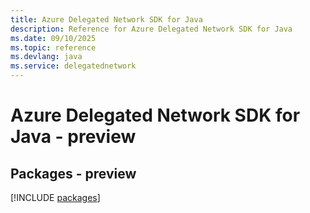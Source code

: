 ```yaml
---
title: Azure Delegated Network SDK for Java
description: Reference for Azure Delegated Network SDK for Java
ms.date: 09/10/2025
ms.topic: reference
ms.devlang: java
ms.service: delegatednetwork
---
```

# Azure Delegated Network SDK for Java - preview
## Packages - preview
[!INCLUDE [packages](delegated-network-index.md)]